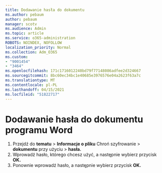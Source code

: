 ```yaml
---
title: Dodawanie hasła do dokumentu
ms.author: pebaum
author: pebaum
manager: scotv
ms.audience: Admin
ms.topic: article
ms.service: o365-administration
ROBOTS: NOINDEX, NOFOLLOW
localization_priority: Normal
ms.collection: Adm_O365
ms.custom:
- "9001454"
- "3464"
ms.openlocfilehash: 171c1716012240bd79f77148086adfee2d324667
ms.sourcegitcommit: 8bc60ec34bc1e40685e3976576e04a2623f63a7c
ms.translationtype: MT
ms.contentlocale: pl-PL
ms.lasthandoff: 04/15/2021
ms.locfileid: "51822717"
---
```

# <a name="add-a-password-to-a-word-document"></a>Dodawanie hasła do dokumentu programu Word

1. Przejdź do **tematu**  >  **Informacje o pliku** Chroń szyfrowanie  >  **dokumentu** przy użyciu  >  **hasła.**
2. Wprowadź hasło, którego chcesz użyć, a następnie wybierz przycisk **OK.**
3. Ponownie wprowadź hasło, a następnie wybierz przycisk **OK.**